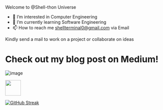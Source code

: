 Welcome to @Shell-thon Universe
- 👀 I’m interested in Computer Engineering
- 🌱 I’m currently learning Software Engineering
- 📫 How to reach me shellterminal0@gmail.com via Email

Kindly send a mail to work on a project or collaborate on ideas

# Check out my blog post on Medium!
![image](https://user-images.githubusercontent.com/113628692/213180495-6aefd2df-bd28-4773-baf8-6ae202ca27e5.png)

[<img src="https://cdn.svgporn.com/logos/medium.svg" width="50" height="50">](https://medium.com/@shell-terminal)


[![GitHub Streak](https://streak-stats.demolab.com?user=Shell-thon&theme=android-dark&date_format=M%20j%5B%2C%20Y%5D)](https://git.io/streak-stats)




<!---
Shell-thon/Shell-thon is a ✨ special ✨ repository because its `README.md` (this file) appears on your GitHub profile.
You can click the Preview link to take a look at your changes.
--->
